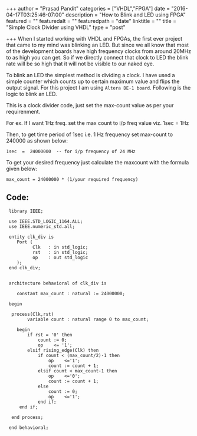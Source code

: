 +++
author = "Prasad Pandit"
categories = ["VHDL","FPGA"]
date = "2016-04-17T03:25:46-07:00"
description = "How to Blink and LED using FPGA"
featured = ""
featuredalt = ""
featuredpath = "date"
linktitle = ""
title = "Simple Clock Divider using VHDL"
type = "post"

+++
When I started working with VHDL and FPGAs, the first ever project that came to my mind was blinking an LED. But since we all know that most of the development boards have high frequency clocks from around 20MHz to as high you can get. So if we directly connect that clock to LED the blink rate will be so high that it will not be visible to our naked eye.

To blink an LED the simplest method is dividing a clock. I have used a simple counter which counts up to certain maximum value and flips the output signal.  For this project I am using `Altera DE-1 board`. Following is the logic to blink an LED.

This is a clock divider code, just set the max-count value as per your requirenment.

For ex. If I want 1Hz freq. set the max count to i/p freq value viz.
1sec = 1Hz

Then, to get time period of 1sec i.e. 1 Hz frequency set max-count to 240000 as shown below:

`1sec  =  24000000  -- for i/p frequency of 24 MHz`

To get your desired frequency just calculate the maxcount with the formula given below:

`max_count = 24000000 * (1/your required frequency)`

## Code:

```
 library IEEE;

 use IEEE.STD_LOGIC_1164.ALL;
 use IEEE.numeric_std.all;

 entity clk_div is
    Port (
          Clk   : in std_logic;
          rst   : in std_logic;
          op    : out std_logic
    );
 end clk_div;


 architecture behavioral of clk_div is

    constant max_count : natural := 24000000;

 begin

  process(Clk,rst)
        variable count : natural range 0 to max_count;

    begin
        if rst = '0' then
            count := 0;
            op    <= '1';
        elsif rising_edge(Clk) then
            if count < (max_count/2)-1 then
                op    <='1';
                count := count + 1;
            elsif count < max_count-1 then
                op    <='0';
                count := count + 1;
            else
                count := 0;
                op    <='1';
            end if;
     end if;

  end process;

 end behavioral;

```
